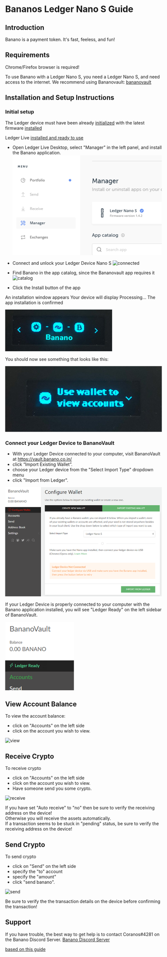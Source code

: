 # Bananos Ledger Nano S Guide

## Introduction

Banano is a payment token. It's fast, feeless, and fun!

## Requirements
Chrome/Firefox browser is required!

To use Banano with a Ledger Nano S, you need a Ledger Nano S, and need access to the internet.
We recommend using Bananovault:
[bananovault](https://vault.banano.co.in/)

## Installation and Setup Instructions

### Initial setup

The Ledger device must have been already [initialized](https://support.ledgerwallet.com/hc/en-us/articles/360000613793) with the latest firmware [installed](https://support.ledgerwallet.com/hc/en-us/articles/360002731113)

Ledger Live [installed and ready to use](https://support.ledgerwallet.com/hc/en-us/articles/360006395233)

* Open Ledger Live Desktop, select "Manager" in the left panel, and install the Banano application.
![image2]

* Connect and unlock your Ledger Device Nano S 
![connected]

* Find Banano in the app catalog, since the Bananovault app requires it 
![catalog]

* Click the Install button of the app

An installation window appears
Your device will display Processing…
The app installation is confirmed

![image4]

You should now see something that looks like this:

![image3]

### Connect your Ledger Device to BananoVault

* With your Ledger Device connected to your computer, visit BananoVault at https://vault.banano.co.in/ 
* click “Import Existing Wallet”.  
* choose your Ledger device from the "Select Import Type" dropdown menu
* click "Import from Ledger".    

![image6]

If your Ledger Device is properly connected to your computer with the Banano application installed, you will see "Ledger Ready" on the left sidebar of BananoVault.  

![image5]

## View Account Balance
To view the account balance:
* click on "Accounts" on the left side
* click on the account you wish to view.  

![view]

## Receive Crypto
To receive crypto
* click on "Accounts" on the left side
* click on the account you wish to view.  
* Have someone send you some crypto.  

![receive]

If you have set "Auto receive" to "no" then be sure to verify the receiving address on the device!  
Otherwise you will receive the assets automatically.  
If a transaction seems to be stuck in "pending" status, be sure to verify the receiving address on the device!

## Send Crypto
To send crypto
* click on "Send" on the left side
* specify the "to" account
* specify the "amount" 
* click "send banano".  

![send]

Be sure to verify the the transaction details on the device before confirming the transaction!

## Support
If you have trouble, the best way to get help is to contact Coranos#4281 on the Banano Discord Server.
[Banano Discord Server](https://discord.gg/ZdCmdCB)

[based on this guide](https://www.kowala.tech/guides/kusd/setting-up-ledger/)


[image1]: images/image1.png "eyeglass"
[image2]: images/image2.png "manager"
[image3]: images/image3.png "ledger in menu"
[image4]: images/image4.png "ledger in app"
[image5]: images/image5.png "bananovault"
[image6]: images/image6.png "screenshot"

[connected]: https://www.kowala.tech/img/guides/connect-device.png "screenshot"
[catalog]: https://www.kowala.tech/img/guides/connect-device.png "screenshot"

[view]: https://i.imgur.com/D9GSzym.png "screenshot"
[receive]: https://i.imgur.com/D9GSzym.png "screenshot"
[send]: https://i.imgur.com/yHggZCh.png "screenshot"
